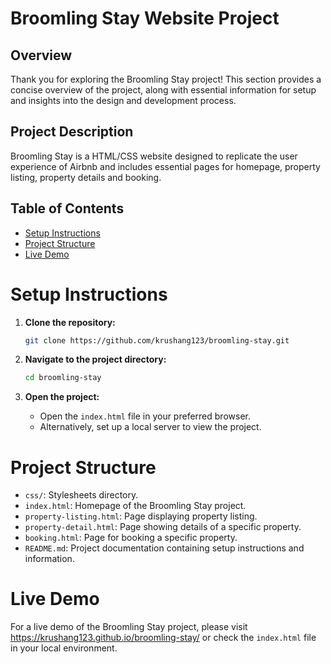 # Broomling Stay Website Project

## Overview

Thank you for exploring the Broomling Stay project! This section provides a concise overview of the project, along with essential information for setup and insights into the design and development process.

## Project Description

Broomling Stay is a HTML/CSS website designed to replicate the user experience of Airbnb and includes essential pages for homepage, property listing, property details and booking.

## Table of Contents

- [Setup Instructions](#setup-instructions)
- [Project Structure](#project-structure)
- [Live Demo](#live-demo)

# Setup Instructions

1. **Clone the repository:**

   ```bash
   git clone https://github.com/krushang123/broomling-stay.git
   ```

2. **Navigate to the project directory:**

   ```bash
   cd broomling-stay
   ```

3. **Open the project:**

   - Open the `index.html` file in your preferred browser.
   - Alternatively, set up a local server to view the project.

# Project Structure

- `css/`: Stylesheets directory.
- `index.html`: Homepage of the Broomling Stay project.
- `property-listing.html`: Page displaying property listing.
- `property-detail.html`: Page showing details of a specific property.
- `booking.html`: Page for booking a specific property.
- `README.md`: Project documentation containing setup instructions and information.

# Live Demo

For a live demo of the Broomling Stay project, please visit https://krushang123.github.io/broomling-stay/ or check the `index.html` file in your local environment.
